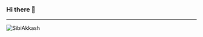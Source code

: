 ### Hi there 👋
---
<img align="center" src="https://github-readme-stats.vercel.app/api?username=SibiAkkash&show_icons=true" alt="SibiAkkash"/>

<!--
**SibiAkkash/SibiAkkash** is a ✨ _special_ ✨ repository because its `README.md` (this file) appears on your GitHub profile.


Here are some ideas to get you started:

- 🔭 I’m currently working on ...
- 🌱 I’m currently learning ...
- 👯 I’m looking to collaborate on ...
- 🤔 I’m looking for help with ...
- 💬 Ask me about ...
- 📫 How to reach me: ...
- 😄 Pronouns: ...
- ⚡ Fun fact: ...
-->
